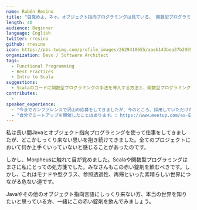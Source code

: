 ```yaml
---
name: Rubén Resino
title: "目覚めよ、ネオ。オブジェクト指向プログラミングは見ている。 関数型プログラミングについていけ。目覚めるのだ！ネオ。"
length: 40
audience: Beginner
language: English
twitter: rresino
github: rresino
icon: https://pbs.twimg.com/profile_images/2629410655/aaeb143bea37b29955f91daba39e9c67_bigger.jpeg
organization: Devo / Software Architect
tags:
  - Functional Programming
  - Best Practices
  - Intro to Scala
suggestions:
  - Scalaのコードに関数型プログラミングの手法を導入する方法と、関数型プログラミングの高い学習曲線の乗り越え方についてお話します。
contributes:
  - 
speaker_experience:
  - "今までカンファレンスで沢山の応募をしてきましたが、今のところ、採用していただけたことはありません。今度こそ。: https://madrid2018.codemotionworld.com/es/ https://t3chfest.uc3m.es/2018/?lang=es"
  - "自分でミートアップを開催したことはあります。: https://www.meetup.com/es-ES/Codemotion-Espana/events/255450342/"
---
```

私は長い間Javaとオブジェクト指向プログラミングを使って仕事をしてきましたが、どこかしっくり来ない思いを抱き続けてきました。全てのプロジェクトにおいて何か上手くいっていないと感じることがあったのです。

しかし、Morpheusに触れて目が覚めました。Scalaや関数型プログラミングはまさに私にとっての処方箋でした。みなさんもこの赤い錠剤を飲むべきです。しかし、これはモナドや型クラス、参照透過性、再帰といった素晴らしい世界につながる危ない道です。

Javaやその他のオブジェクト指向言語にしっくり来ない方、本当の世界を知りたいと思っている方、一緒にこの赤い錠剤を飲んでみましょう。

